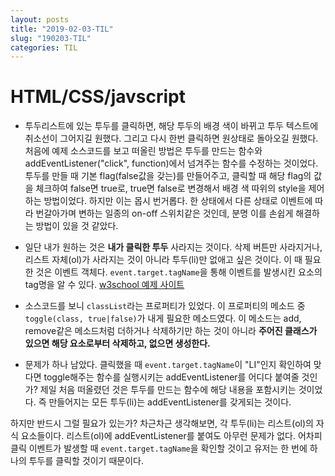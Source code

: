 ```yaml
---
layout: posts
title: "2019-02-03-TIL"
slug: "190203-TIL"
categories: TIL
---
```


# HTML/CSS/javscript

* 투두리스트에 있는 투두를 클릭하면, 해당 투두의 배경 색이 바뀌고 투두 텍스트에 취소선이 그어지길 원했다. 그리고 다시 한번 클릭하면 원상태로 돌아오길 원했다. 처음에 예제 소스코드를 보고 떠올린 방법은 투두를 만드는 함수와 addEventListener("click", function)에서 넘겨주는 함수를 수정하는 것이었다. 투두를 만들 때 기본 flag(false값을 갖는)를 만들어주고, 클릭할 때 해당 flag의 값을 체크하여 false면 true로, true면 false로 변경해서 배경 색 따위의 style을 제어하는 방법이었다. 하지만 이는 몹시 번거롭다. 한 상태에서 다른 상태로 이벤트에 따라 번갈아가며 변하는 일종의 on-off 스위치같은 것인데, 분명 이를 손쉽게 해결하는 방법이 있을 것 같았다. 

* 일단 내가 원하는 것은 **내가 클릭한 투두** 사라지는 것이다. 삭제 버튼만 사라지거나, 리스트 자체(ol)가 사라지는 것이 아니라 투두(li)만 없애고 싶은 것이다. 이 때 필요한 것은 이벤트 객체다. `event.target.tagName`을 통해 이벤트를 발생시킨 요소의 tag명을 알 수 있다. [w3school 예제 사이트]

* 소스코드를 보니 `classList`라는 프로퍼티가 있었다. 이 프로퍼티의 메소드 중 `toggle(class, true|false)`가 내게 필요한 메소드였다. 이 메소드는 add, remove같은 메소드처럼 더하거나 삭제하기만 하는 것이 아니라 **주어진 클래스가 있으면 해당 요소로부터 삭제하고, 없으면 생성한다.** 

* 문제가 하나 남았다. 클릭했을 때 `event.target.tagName`이 "LI"인지 확인하여 맞다면 toggle해주는 함수를 실행시키는 addEventListener를 어디다 붙여줄 것인가? 제일 처음 떠올렸던 것은 투두를 만드는 함수에 해당 내용을 포함시키는 것이었다. 즉 만들어지는 모든 투두(li)는 addEventListener를 갖게되는 것이다. 


하지만 반드시 그럴 필요가 있는가? 차근차근 생각해보면, 각 투두(li)는 리스트(ol)의 자식 요소들이다. 리스트(ol)에 addEventListener를 붙여도 아무런 문제가 없다. 어차피 클릭 이벤트가 발생할 때 `event.target.tagName`을 확인할 것이고 유저는 한 번에 하나의 투두를 클릭할 것이기 때문이다. 



[w3school 예제 사이트]: https://www.w3schools.com/jsref/tryit.asp?filename=tryjsref_event_target "event.target.tagName 예제"